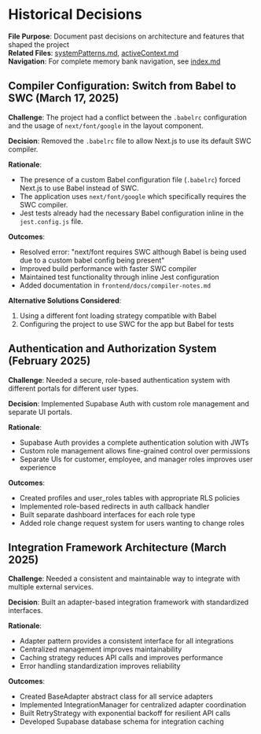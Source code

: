 # Historical Decisions

**File Purpose**: Document past decisions on architecture and features that shaped the project  
**Related Files**: [systemPatterns.md](../systemPatterns.md), [activeContext.md](../activeContext.md)  
**Navigation**: For complete memory bank navigation, see [index.md](../index.md)

## Compiler Configuration: Switch from Babel to SWC (March 17, 2025)

**Challenge**: The project had a conflict between the `.babelrc` configuration and the usage of `next/font/google` in the layout component.

**Decision**: Removed the `.babelrc` file to allow Next.js to use its default SWC compiler.

**Rationale**:
- The presence of a custom Babel configuration file (`.babelrc`) forced Next.js to use Babel instead of SWC.
- The application uses `next/font/google` which specifically requires the SWC compiler.
- Jest tests already had the necessary Babel configuration inline in the `jest.config.js` file.

**Outcomes**:
- Resolved error: "next/font requires SWC although Babel is being used due to a custom babel config being present"
- Improved build performance with faster SWC compiler
- Maintained test functionality through inline Jest configuration
- Added documentation in `frontend/docs/compiler-notes.md`

**Alternative Solutions Considered**:
1. Using a different font loading strategy compatible with Babel
2. Configuring the project to use SWC for the app but Babel for tests

## Authentication and Authorization System (February 2025)

**Challenge**: Needed a secure, role-based authentication system with different portals for different user types.

**Decision**: Implemented Supabase Auth with custom role management and separate UI portals.

**Rationale**:
- Supabase Auth provides a complete authentication solution with JWTs
- Custom role management allows fine-grained control over permissions
- Separate UIs for customer, employee, and manager roles improves user experience

**Outcomes**:
- Created profiles and user_roles tables with appropriate RLS policies
- Implemented role-based redirects in auth callback handler
- Built separate dashboard interfaces for each role type
- Added role change request system for users wanting to change roles

## Integration Framework Architecture (March 2025)

**Challenge**: Needed a consistent and maintainable way to integrate with multiple external services.

**Decision**: Built an adapter-based integration framework with standardized interfaces.

**Rationale**:
- Adapter pattern provides a consistent interface for all integrations
- Centralized management improves maintainability
- Caching strategy reduces API calls and improves performance
- Error handling standardization improves reliability

**Outcomes**:
- Created BaseAdapter abstract class for all service adapters
- Implemented IntegrationManager for centralized adapter coordination
- Built RetryStrategy with exponential backoff for resilient API calls
- Developed Supabase database schema for integration caching
